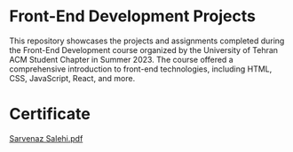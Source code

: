 # Front-End Development Projects
This repository showcases the projects and assignments completed during the Front-End Development course organized by the University of Tehran ACM Student Chapter in Summer 2023. The course offered a comprehensive introduction to front-end technologies, including HTML, CSS, JavaScript, React, and more.

# Certificate
[Sarvenaz Salehi.pdf](https://github.com/user-attachments/files/18125730/Sarvenaz.Salehi.pdf)
